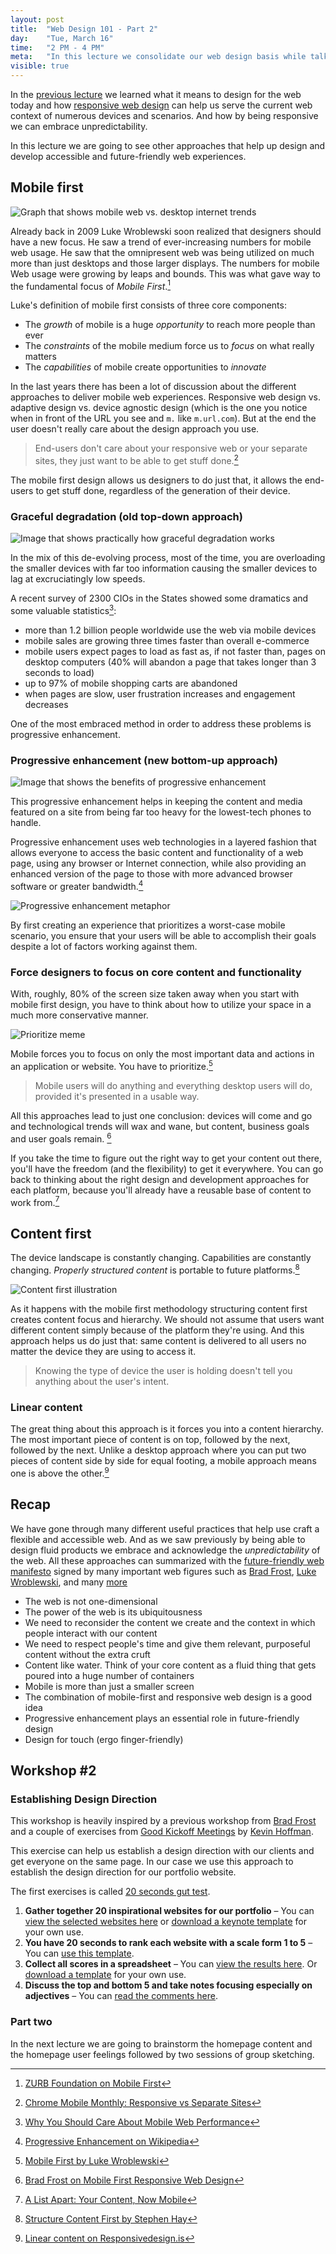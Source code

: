 ```yaml
---
layout: post
title:  "Web Design 101 - Part 2"
day:    "Tue, March 16"
time:   "2 PM - 4 PM"
meta:   "In this lecture we consolidate our web design basis while talking about common practices such as progressive enhancement, mobile first and content first"
visible: true
---
```


In the [previous lecture](http://teaching.aminalhazwani.com/web-design-part-one/) we learned what it means to design for the web today and how [responsive web design](http://teaching.aminalhazwani.com/web-design-part-one/#responsive-web-design) can help us serve the current web context of numerous devices and scenarios. And how by being responsive we can embrace unpredictability.

In this lecture we are going to see other approaches that help up design and develop accessible and future-friendly web experiences.

## Mobile first

![Graph that shows mobile web vs. desktop internet trends](../uploads/2016/03/mobile-revolution.jpg)

Already back in 2009 Luke Wroblewski soon realized that designers should have a new focus. He saw a trend of ever-increasing numbers for mobile web usage. He saw that the omnipresent web was being utilized on much more than just desktops and those larger displays. The numbers for mobile Web usage were growing by leaps and bounds. This was what gave way to the fundamental focus of _Mobile First_.[^1]

Luke's definition of mobile first consists of three core components:

- The _growth_ of mobile is a huge _opportunity_ to reach more people than ever
- The _constraints_ of the mobile medium force us to _focus_ on what really matters
- The _capabilities_ of mobile create opportunities to _innovate_

In the last years there has been a lot of discussion about the different approaches to deliver mobile web experiences. Responsive web design vs. adaptive design vs. device agnostic design (which is the one you notice when in front of the URL you see and `m.` like `m.url.com`). But at the end the user doesn't really care about the design approach you use.

> End-users don't care about your responsive web or your separate sites, they just want to be able to get stuff done.[^2]

The mobile first design allows us designers to do just that, it allows the end-users to get stuff done, regardless of the generation of their device.

### Graceful degradation (old top-down approach)

![Image that shows practically how graceful degradation works](../uploads/2016/03/graceful-degradation.jpg)

In the mix of this de-evolving process, most of the time, you are overloading the smaller devices with far too information causing the smaller devices to lag at excruciatingly low speeds.

A recent survey of 2300 CIOs in the States showed some dramatics and some valuable statistics[^3]:

- more than 1.2 billion people worldwide use the web via mobile devices
- mobile sales are growing three times faster than overall e-commerce
- mobile users expect pages to load as fast as, if not faster than, pages on desktop computers (40% will abandon a page that takes longer than 3 seconds to load)
- up to 97% of mobile shopping carts are abandoned
- when pages are slow, user frustration increases and engagement decreases

One of the most embraced method in order to address these problems is progressive enhancement. 

### Progressive enhancement (new bottom-up approach)

![Image that shows the benefits of progressive enhancement](../uploads/2016/03/progressive-enhancement.jpg)

This progressive enhancement helps in keeping the content and media featured on a site from being far too heavy for the lowest-tech phones to handle.

Progressive enhancement uses web technologies in a layered fashion that allows everyone to access the basic content and functionality of a web page, using any browser or Internet connection, while also providing an enhanced version of the page to those with more advanced browser software or greater bandwidth.[^4]

![Progressive enhancement metaphor](../uploads/2016/03/progressive-enhancement-2.jpg)

By first creating an experience that prioritizes a worst-case mobile scenario, you ensure that your users will be able to accomplish their goals despite a lot of factors working against them.

### Force designers to focus on core content and functionality

With, roughly, 80% of the screen size taken away when you start with mobile first design, you have to think about how to utilize your space in a much more conservative manner.

![Prioritize meme](../uploads/2016/03/prioritize.jpg)

Mobile forces you to focus on only the most important data and actions in an application or website. You have to prioritize.[^5]

> Mobile users will do anything and everything desktop users will do, provided it's presented in a usable way.

All this approaches lead to just one conclusion: devices will come and go and technological trends will wax and wane, but content, business goals and user goals remain. [^6]

If you take the time to figure out the right way to get your content out there, you'll have the freedom (and the flexibility) to get it everywhere. You can go back to thinking about the right design and development approaches for each platform, because you'll already have a reusable base of content to work from.[^7]

## Content first

The device landscape is constantly changing. Capabilities are constantly changing. _Properly structured content_ is portable to future platforms.[^8] 

![Content first illustration](../uploads/2016/03/content-first.jpg)

As it happens with the mobile first methodology structuring content first creates content focus and hierarchy. We should not assume that users want different content simply because of the platform they're using. And this approach helps us do just that: same content is delivered to all users no matter the device they are using to access it. 

> Knowing the type of device the user is holding doesn't tell you anything about the user's intent. 

### Linear content

The great thing about this approach is it forces you into a content hierarchy. The most important piece of content is on top, followed by the next, followed by the next. Unlike a desktop approach where you can put two pieces of content side by side for equal footing, a mobile approach means one is above the other.[^9]

## Recap

We have gone through many different useful practices that help use craft a flexible and accessible web. And as we saw previously by being able to design fluid products we embrace and acknowledge the _unpredictability_ of the web. All these approaches can summarized with the [future-friendly web manifesto](http://futurefriendlyweb.com/) signed by many important web figures such as [Brad Frost](http://bradfrost.com/), [Luke Wroblewski](http://www.lukew.com/), and many [more](http://futurefriendlyweb.com/#signatories)

- The web is not one-dimensional
- The power of the web is its ubiquitousness
- We need to reconsider the content we create and the context in which people interact with our content
- We need to respect people's time and give them relevant, purposeful content without the extra cruft
- Content like water. Think of your core content as a fluid thing that gets poured into a huge number of containers 
- Mobile is more than just a smaller screen
- The combination of mobile-first and responsive web design is a good idea
- Progressive enhancement plays an essential role in future-friendly design
- Design for touch (ergo finger-friendly)

## Workshop #2

### Establishing Design Direction

This workshop is heavily inspired by a previous workshop from [Brad Frost](http://bradfrost.com/blog/post/establishing-design-direction/) and a couple of exercises from [Good Kickoff Meetings](http://goodkickoffmeetings.com/) by [Kevin Hoffman](http://www.kevinmhoffman.com/).

This exercise can help us establish a design direction with our clients and get everyone on the same page. In our case we use this approach to establish the design direction for our portfolio website.

The first exercises is called [20 seconds gut test](http://goodkickoffmeetings.com/2010/04/the-20-second-gut-test/).

1. **Gather together 20 inspirational websites for our portfolio** – You can [view the selected websites here](https://drive.google.com/file/d/0Bx1h0_Ovh8h2d1lzMnJORFJZa28/view?usp=sharing) or [download a keynote template](https://drive.google.com/file/d/0Bx1h0_Ovh8h2ekdjdVlRY25jSWs/view?usp=sharing) for your own use.
2. **You have 20 seconds to rank each website with a scale form 1 to 5** – You can [use this template](https://docs.google.com/document/d/1jD3WvjKci0u4HliwwmvHJgVvKu1owjUCOxqPS7RVgtk/edit?usp=sharing).
3. **Collect all scores in a spreadsheet** – You can [view the results here](https://docs.google.com/spreadsheets/d/1O-A_mQze4L3xiNtGA2hTwl5JdARTz0DFdWjmpCmIaWk/edit?usp=sharing). Or [download a template](https://docs.google.com/spreadsheets/d/1Qf0HmCi3D4w06ckr1UdqVOEAB-SHGIgiAeUvzizBuYw/edit?usp=sharing) for your own use.
4. **Discuss the top and bottom 5 and take notes focusing especially on adjectives** – You can [read the comments here](https://docs.google.com/document/d/1NCZTfV3-HAUNax0q8IkeQTnH-bZf-kULQZf1hW4x51g/edit?usp=sharing).

### Part two

In the next lecture we are going to brainstorm the homepage content and the homepage user feelings followed by two sessions of group sketching.

[^1]: [ZURB Foundation on Mobile First](http://zurb.com/word/mobile-first)
[^2]: [Chrome Mobile Monthly: Responsive vs Separate Sites](https://www.youtube.com/watch?feature=player_embedded&v=SVPJcw5-WNc)
[^3]: [Why You Should Care About Mobile Web Performance](https://blog.radware.com/applicationdelivery/applicationaccelerationoptimization/2015/02/why-you-should-care-about-mobile-web-performance/)
[^4]: [Progressive Enhancement on Wikipedia](https://en.wikipedia.org/wiki/Progressive_enhancement)
[^5]: [Mobile First by Luke Wroblewski](http://www.lukew.com/ff/entry.asp?933)
[^6]: [Brad Frost on Mobile First Responsive Web Design](http://bradfrost.com/blog/web/mobile-first-responsive-web-design/)
[^7]: [A List Apart: Your Content, Now Mobile](http://alistapart.com/article/your-content-now-mobile)
[^8]: [Structure Content First by Stephen Hay](http://www.slideshare.net/stephenhay/structured-content-first/28-THANK_YOUtwittercomstephenhayslidesharenetstephenhaystructuredcontentrst)
[^9]: [Linear content on Responsivedesign.is](https://responsivedesign.is/strategy/page-layout/mobile-first)

